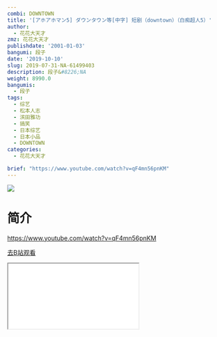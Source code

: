 ```yaml
---
combi: DOWNTOWN
title: '[アホアホマン5] ダウンタウン等[中字] 短剧（downtown）（白痴超人5）'
author:
  - 花花大天才
zmz: 花花大天才
publishdate: '2001-01-03'
bangumi: 段子
date: '2019-10-10'
slug: 2019-07-31-NA-61499403
description: 段子&#8226;NA
weight: 8990.0
bangumis:
  - 段子
tags:
  - 综艺
  - 松本人志
  - 滨田雅功
  - 搞笑
  - 日本综艺
  - 日本小品
  - DOWNTOWN
categories:
  - 花花大天才

brief: "https://www.youtube.com/watch?v=qF4mn56pnKM"
---
```

![](https://raw.githubusercontent.com/tcgriffith/owaraisite/master/static/tmpimg/5519cd18861668473c851856d4643e2a81e87562.jpg.480.jpg)
# 简介  
https://www.youtube.com/watch?v=qF4mn56pnKM  

[去B站观看](https://www.bilibili.com/video/av61499403/)
<div class ="resp-container"><iframe class="testiframe" src="//player.bilibili.com/player.html?aid=61499403"", scrolling="no", allowfullscreen="true" > </iframe></div> 
